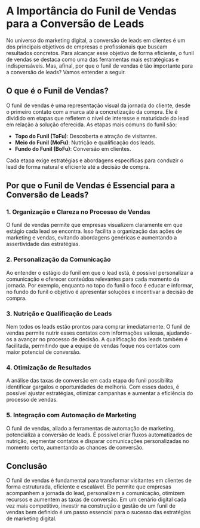 # A Importância do Funil de Vendas para a Conversão de Leads

No universo do marketing digital, a conversão de leads em clientes é um dos principais objetivos de empresas e profissionais que buscam resultados concretos. Para alcançar esse objetivo de forma eficiente, o funil de vendas se destaca como uma das ferramentas mais estratégicas e indispensáveis. Mas, afinal, por que o funil de vendas é tão importante para a conversão de leads? Vamos entender a seguir.

## O que é o Funil de Vendas?

O funil de vendas é uma representação visual da jornada do cliente, desde o primeiro contato com a marca até a concretização da compra. Ele é dividido em etapas que refletem o nível de interesse e maturidade do lead em relação à solução oferecida. As etapas mais comuns do funil são:

- **Topo do Funil (ToFu)**: Descoberta e atração de visitantes.
- **Meio do Funil (MoFu)**: Nutrição e qualificação dos leads.
- **Fundo do Funil (BoFu)**: Conversão em clientes.

Cada etapa exige estratégias e abordagens específicas para conduzir o lead de forma natural e eficiente até a decisão de compra.

## Por que o Funil de Vendas é Essencial para a Conversão de Leads?

### 1. **Organização e Clareza no Processo de Vendas**

O funil de vendas permite que empresas visualizem claramente em que estágio cada lead se encontra. Isso facilita a organização das ações de marketing e vendas, evitando abordagens genéricas e aumentando a assertividade das estratégias.

### 2. **Personalização da Comunicação**

Ao entender o estágio do funil em que o lead está, é possível personalizar a comunicação e oferecer conteúdos relevantes para cada momento da jornada. Por exemplo, enquanto no topo do funil o foco é educar e informar, no fundo do funil o objetivo é apresentar soluções e incentivar a decisão de compra.

### 3. **Nutrição e Qualificação de Leads**

Nem todos os leads estão prontos para comprar imediatamente. O funil de vendas permite nutrir esses contatos com informações valiosas, ajudando-os a avançar no processo de decisão. A qualificação dos leads também é facilitada, permitindo que a equipe de vendas foque nos contatos com maior potencial de conversão.

### 4. **Otimização de Resultados**

A análise das taxas de conversão em cada etapa do funil possibilita identificar gargalos e oportunidades de melhoria. Com esses dados, é possível ajustar estratégias, otimizar campanhas e aumentar a eficiência do processo de vendas.

### 5. **Integração com Automação de Marketing**

O funil de vendas, aliado a ferramentas de automação de marketing, potencializa a conversão de leads. É possível criar fluxos automatizados de nutrição, segmentar contatos e disparar comunicações personalizadas no momento certo, aumentando as chances de conversão.

## Conclusão

O funil de vendas é fundamental para transformar visitantes em clientes de forma estruturada, eficiente e escalável. Ele permite que empresas acompanhem a jornada do lead, personalizem a comunicação, otimizem recursos e aumentem as taxas de conversão. Em um cenário digital cada vez mais competitivo, investir na construção e gestão de um funil de vendas bem definido é um passo essencial para o sucesso das estratégias de marketing digital.